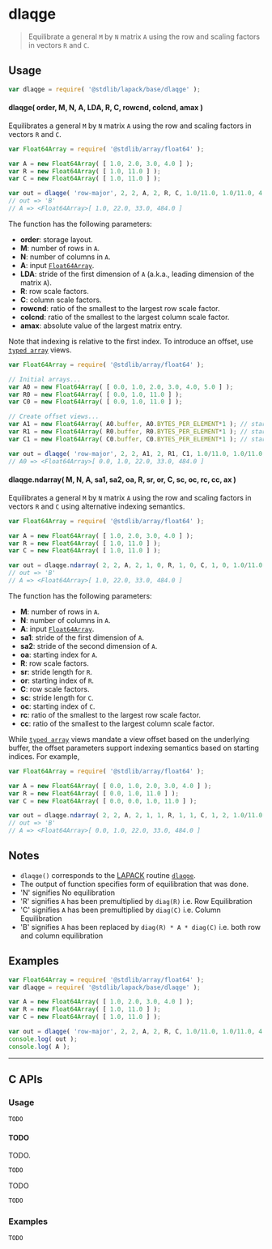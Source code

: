 <!--

@license Apache-2.0

Copyright (c) 2024 The Stdlib Authors.

Licensed under the Apache License, Version 2.0 (the "License");
you may not use this file except in compliance with the License.
You may obtain a copy of the License at

   http://www.apache.org/licenses/LICENSE-2.0

Unless required by applicable law or agreed to in writing, software
distributed under the License is distributed on an "AS IS" BASIS,
WITHOUT WARRANTIES OR CONDITIONS OF ANY KIND, either express or implied.
See the License for the specific language governing permissions and
limitations under the License.

-->

# dlaqge

> Equilibrate a general `M` by `N` matrix `A` using the row and scaling factors in vectors `R` and `C`.

<section class = "usage">

## Usage

```javascript
var dlaqge = require( '@stdlib/lapack/base/dlaqge' );
```

#### dlaqge( order, M, N, A, LDA, R, C, rowcnd, colcnd, amax )

Equilibrates a general `M` by `N` matrix `A` using the row and scaling factors in vectors `R` and `C`.

```javascript
var Float64Array = require( '@stdlib/array/float64' );

var A = new Float64Array( [ 1.0, 2.0, 3.0, 4.0 ] );
var R = new Float64Array( [ 1.0, 11.0 ] );
var C = new Float64Array( [ 1.0, 11.0 ] );

var out = dlaqge( 'row-major', 2, 2, A, 2, R, C, 1.0/11.0, 1.0/11.0, 4.0 );
// out => 'B'
// A => <Float64Array>[ 1.0, 22.0, 33.0, 484.0 ]
```

The function has the following parameters:

-   **order**: storage layout.
-   **M**: number of rows in `A`.
-   **N**: number of columns in `A`.
-   **A**: input [`Float64Array`][mdn-float64array].
-   **LDA**: stride of the first dimension of `A` (a.k.a., leading dimension of the matrix `A`).
-   **R**: row scale factors.
-   **C**: column scale factors.
-   **rowcnd**: ratio of the smallest to the largest row scale factor.
-   **colcnd**: ratio of the smallest to the largest column scale factor.
-   **amax**: absolute value of the largest matrix entry.

Note that indexing is relative to the first index. To introduce an offset, use [`typed array`][mdn-typed-array] views.

<!-- eslint-disable stdlib/capitalized-comments -->

```javascript
var Float64Array = require( '@stdlib/array/float64' );

// Initial arrays...
var A0 = new Float64Array( [ 0.0, 1.0, 2.0, 3.0, 4.0, 5.0 ] );
var R0 = new Float64Array( [ 0.0, 1.0, 11.0 ] );
var C0 = new Float64Array( [ 0.0, 1.0, 11.0 ] );

// Create offset views...
var A1 = new Float64Array( A0.buffer, A0.BYTES_PER_ELEMENT*1 ); // start at 2nd element
var R1 = new Float64Array( R0.buffer, R0.BYTES_PER_ELEMENT*1 ); // start at 2nd element
var C1 = new Float64Array( C0.buffer, C0.BYTES_PER_ELEMENT*1 ); // start at 2nd element

var out = dlaqge( 'row-major', 2, 2, A1, 2, R1, C1, 1.0/11.0, 1.0/11.0, 4.0 );
// A0 => <Float64Array>[ 0.0, 1.0, 22.0, 33.0, 484.0 ]
```

#### dlaqge.ndarray( M, N, A, sa1, sa2, oa, R, sr, or, C, sc, oc, rc, cc, ax )

Equilibrates a general `M` by `N` matrix `A` using the row and scaling factors in vectors `R` and `C` using alternative indexing semantics.

```javascript
var Float64Array = require( '@stdlib/array/float64' );

var A = new Float64Array( [ 1.0, 2.0, 3.0, 4.0 ] );
var R = new Float64Array( [ 1.0, 11.0 ] );
var C = new Float64Array( [ 1.0, 11.0 ] );

var out = dlaqge.ndarray( 2, 2, A, 2, 1, 0, R, 1, 0, C, 1, 0, 1.0/11.0, 1.0/11.0, 4.0 ); // eslint-disable-line max-len
// out => 'B'
// A => <Float64Array>[ 1.0, 22.0, 33.0, 484.0 ]
```

The function has the following parameters:

-   **M**: number of rows in `A`.
-   **N**: number of columns in `A`.
-   **A**: input [`Float64Array`][mdn-float64array].
-   **sa1**: stride of the first dimension of `A`.
-   **sa2**: stride of the second dimension of `A`.
-   **oa**: starting index for `A`.
-   **R**: row scale factors.
-   **sr**: stride length for `R`.
-   **or**: starting index of `R`.
-   **C**: row scale factors.
-   **sc**: stride length for `C`.
-   **oc**: starting index of `C`.
-   **rc**: ratio of the smallest to the largest row scale factor.
-   **cc**: ratio of the smallest to the largest column scale factor.

While [`typed array`][mdn-typed-array] views mandate a view offset based on the underlying buffer, the offset parameters support indexing semantics based on starting indices. For example,

```javascript
var Float64Array = require( '@stdlib/array/float64' );

var A = new Float64Array( [ 0.0, 1.0, 2.0, 3.0, 4.0 ] );
var R = new Float64Array( [ 0.0, 1.0, 11.0 ] );
var C = new Float64Array( [ 0.0, 0.0, 1.0, 11.0 ] );

var out = dlaqge.ndarray( 2, 2, A, 2, 1, 1, R, 1, 1, C, 1, 2, 1.0/11.0, 1.0/11.0, 4.0 ); // eslint-disable-line max-len
// out => 'B'
// A => <Float64Array>[ 0.0, 1.0, 22.0, 33.0, 484.0 ]
```

</section>

<!-- /.usage -->

<section class="notes">

## Notes

-   `dlaqge()` corresponds to the [LAPACK][lapack] routine [`dlaqge`][lapack-dlaqge].
-   The output of function specifies form of equilibration that was done.
-   'N' signifies No equilibration
-   'R' signifies `A` has been premultiplied by `diag(R)` i.e. Row Equilibration
-   'C' signifies `A` has been premultiplied by `diag(C)` i.e. Column Equilibration
-   'B' signifies `A` has been replaced by `diag(R) * A * diag(C)` i.e. both row and column equilibration 

</section>

<!-- /.notes -->

<section class="examples">

## Examples

<!-- eslint no-undef: "error" -->

```javascript
var Float64Array = require( '@stdlib/array/float64' );
var dlaqge = require( '@stdlib/lapack/base/dlaqge' );

var A = new Float64Array( [ 1.0, 2.0, 3.0, 4.0 ] );
var R = new Float64Array( [ 1.0, 11.0 ] );
var C = new Float64Array( [ 1.0, 11.0 ] );

var out = dlaqge( 'row-major', 2, 2, A, 2, R, C, 1.0/11.0, 1.0/11.0, 4.0 );
console.log( out );
console.log( A );
```

</section>

<!-- /.examples -->

<!-- C interface documentation. -->

* * *

<section class="c">

## C APIs

<!-- Section to include introductory text. Make sure to keep an empty line after the intro `section` element and another before the `/section` close. -->

<section class="intro">

</section>

<!-- /.intro -->

<!-- C usage documentation. -->

<section class="usage">

### Usage

```c
TODO
```

#### TODO

TODO.

```c
TODO
```

TODO

```c
TODO
```

</section>

<!-- /.usage -->

<!-- C API usage notes. Make sure to keep an empty line after the `section` element and another before the `/section` close. -->

<section class="notes">

</section>

<!-- /.notes -->

<!-- C API usage examples. -->

<section class="examples">

### Examples

```c
TODO
```

</section>

<!-- /.examples -->

</section>

<!-- /.c -->

<!-- Section for related `stdlib` packages. Do not manually edit this section, as it is automatically populated. -->

<section class="related">

</section>

<!-- /.related -->

<!-- Section for all links. Make sure to keep an empty line after the `section` element and another before the `/section` close. -->

<section class="links">

[lapack]: https://www.netlib.org/lapack/explore-html/

[lapack-dlaqge]: https://www.netlib.org/lapack/explore-html/d3/d21/group__laqge_gad474e329dbefb47f6baeca18ce09e249.html#gad474e329dbefb47f6baeca18ce09e249

[mdn-float64array]: https://developer.mozilla.org/en-US/docs/Web/JavaScript/Reference/Global_Objects/Float64Array

[mdn-typed-array]: https://developer.mozilla.org/en-US/docs/Web/JavaScript/Reference/Global_Objects/TypedArray

</section>

<!-- /.links -->

